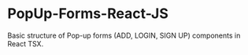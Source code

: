 # PopUp-Forms-React-JS
Basic structure of Pop-up forms (ADD, LOGIN, SIGN UP) components in React TSX.

